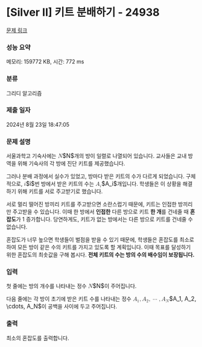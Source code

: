 # [Silver II] 키트 분배하기 - 24938 

[문제 링크](https://www.acmicpc.net/problem/24938) 

### 성능 요약

메모리: 159772 KB, 시간: 772 ms

### 분류

그리디 알고리즘

### 제출 일자

2024년 8월 23일 18:47:05

### 문제 설명

<p>서울과학고 기숙사에는 <mjx-container class="MathJax" jax="CHTML" style="font-size: 109%; position: relative;"><mjx-math class="MJX-TEX" aria-hidden="true"><mjx-mi class="mjx-i"><mjx-c class="mjx-c1D441 TEX-I"></mjx-c></mjx-mi></mjx-math><mjx-assistive-mml unselectable="on" display="inline"><math xmlns="http://www.w3.org/1998/Math/MathML"><mi>N</mi></math></mjx-assistive-mml><span aria-hidden="true" class="no-mathjax mjx-copytext">$N$</span></mjx-container>개의 방이 일렬로 나열되어 있습니다. 교사들은 교내 방역을 위해 기숙사의 각 방에 진단 키트를 제공했습니다.</p>

<p>그러나 분배 과정에서 실수가 있었고, 방마다 받은 키트의 수가 다르게 되었습니다. 구체적으로, <mjx-container class="MathJax" jax="CHTML" style="font-size: 109%; position: relative;"><mjx-math class="MJX-TEX" aria-hidden="true"><mjx-mi class="mjx-i"><mjx-c class="mjx-c1D456 TEX-I"></mjx-c></mjx-mi></mjx-math><mjx-assistive-mml unselectable="on" display="inline"><math xmlns="http://www.w3.org/1998/Math/MathML"><mi>i</mi></math></mjx-assistive-mml><span aria-hidden="true" class="no-mathjax mjx-copytext">$i$</span></mjx-container>번 방에서 받은 키트의 수는 <mjx-container class="MathJax" jax="CHTML" style="font-size: 109%; position: relative;"><mjx-math class="MJX-TEX" aria-hidden="true"><mjx-msub><mjx-mi class="mjx-i"><mjx-c class="mjx-c1D434 TEX-I"></mjx-c></mjx-mi><mjx-script style="vertical-align: -0.15em;"><mjx-mi class="mjx-i" size="s"><mjx-c class="mjx-c1D456 TEX-I"></mjx-c></mjx-mi></mjx-script></mjx-msub></mjx-math><mjx-assistive-mml unselectable="on" display="inline"><math xmlns="http://www.w3.org/1998/Math/MathML"><msub><mi>A</mi><mi>i</mi></msub></math></mjx-assistive-mml><span aria-hidden="true" class="no-mathjax mjx-copytext">$A_i$</span></mjx-container>개입니다. 학생들은 이 상황을 해결하기 위해 키트를 서로 주고받기로 했습니다.</p>

<p>서로 멀리 떨어진 방끼리 키트를 주고받으면 소란스럽기 때문에, 키트는 인접한 방끼리만 주고받을 수 있습니다. 이때 한 방에서 <strong>인접한</strong> 다른 방으로 키트 <strong>한 개</strong>를 건네줄 때 <strong>혼잡도</strong>가 1 증가합니다. 당연하게도, 키트가 없는 방에서는 다른 방으로 키트를 건네줄 수 없습니다.</p>

<p>혼잡도가 너무 높으면 학생들이 벌점을 받을 수 있기 때문에, 학생들은 혼잡도를 최소로 하여 모든 방이 같은 수의 키트를 가지고 있도록 할 계획입니다. 이때 목표를 달성하기 위한 혼잡도의 최솟값을 구해 봅시다. <strong>전체 키트의 수는 방의 수의 배수임이 보장됩니다.</strong></p>

### 입력 

 <p>첫 줄에는 방의 개수를 나타내는 정수 <mjx-container class="MathJax" jax="CHTML" style="font-size: 109%; position: relative;"><mjx-math class="MJX-TEX" aria-hidden="true"><mjx-mi class="mjx-i"><mjx-c class="mjx-c1D441 TEX-I"></mjx-c></mjx-mi></mjx-math><mjx-assistive-mml unselectable="on" display="inline"><math xmlns="http://www.w3.org/1998/Math/MathML"><mi>N</mi></math></mjx-assistive-mml><span aria-hidden="true" class="no-mathjax mjx-copytext">$N$</span></mjx-container>이 주어집니다.</p>

<p>다음 줄에는 각 방이 초기에 받은 키트 수를 나타내는 정수 <mjx-container class="MathJax" jax="CHTML" style="font-size: 109%; position: relative;"><mjx-math class="MJX-TEX" aria-hidden="true"><mjx-msub><mjx-mi class="mjx-i"><mjx-c class="mjx-c1D434 TEX-I"></mjx-c></mjx-mi><mjx-script style="vertical-align: -0.15em;"><mjx-mn class="mjx-n" size="s"><mjx-c class="mjx-c31"></mjx-c></mjx-mn></mjx-script></mjx-msub><mjx-mo class="mjx-n"><mjx-c class="mjx-c2C"></mjx-c></mjx-mo><mjx-msub space="2"><mjx-mi class="mjx-i"><mjx-c class="mjx-c1D434 TEX-I"></mjx-c></mjx-mi><mjx-script style="vertical-align: -0.15em;"><mjx-mn class="mjx-n" size="s"><mjx-c class="mjx-c32"></mjx-c></mjx-mn></mjx-script></mjx-msub><mjx-mo class="mjx-n"><mjx-c class="mjx-c2C"></mjx-c></mjx-mo><mjx-mo class="mjx-n" space="2"><mjx-c class="mjx-c22EF"></mjx-c></mjx-mo><mjx-mo class="mjx-n" space="2"><mjx-c class="mjx-c2C"></mjx-c></mjx-mo><mjx-msub space="2"><mjx-mi class="mjx-i"><mjx-c class="mjx-c1D434 TEX-I"></mjx-c></mjx-mi><mjx-script style="vertical-align: -0.15em;"><mjx-mi class="mjx-i" size="s"><mjx-c class="mjx-c1D441 TEX-I"></mjx-c></mjx-mi></mjx-script></mjx-msub></mjx-math><mjx-assistive-mml unselectable="on" display="inline"><math xmlns="http://www.w3.org/1998/Math/MathML"><msub><mi>A</mi><mn>1</mn></msub><mo>,</mo><msub><mi>A</mi><mn>2</mn></msub><mo>,</mo><mo>⋯</mo><mo>,</mo><msub><mi>A</mi><mi>N</mi></msub></math></mjx-assistive-mml><span aria-hidden="true" class="no-mathjax mjx-copytext">$A_1, A_2, \cdots, A_N$</span></mjx-container>이 공백을 사이에 두고 주어집니다.</p>

### 출력 

 <p>최소의 혼잡도를 출력합니다.</p>

